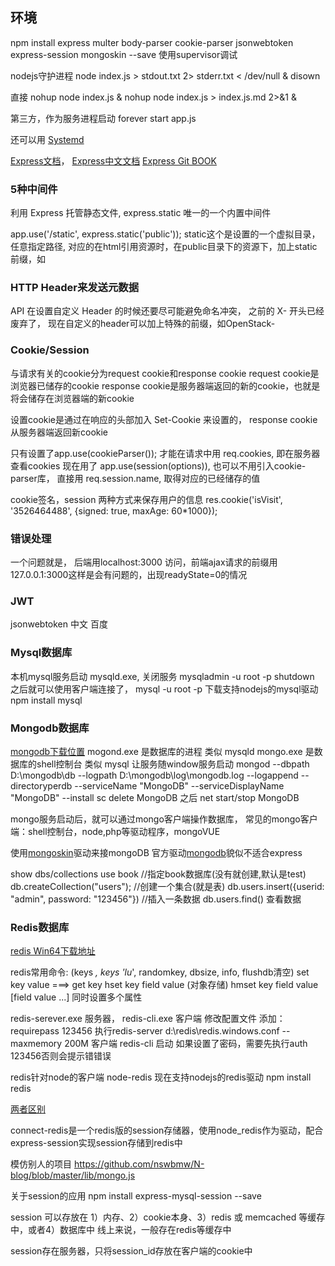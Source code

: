 ## 环境
npm install express multer body-parser cookie-parser jsonwebtoken express-session mongoskin --save
使用supervisor调试


nodejs守护进程
node index.js > stdout.txt 2> stderr.txt < /dev/null &
disown

直接  nohup node index.js &
nohup node index.js > index.js.md 2>&1 &

第三方，作为服务进程启动 forever start app.js

还可以用 [Systemd](http://www.ruanyifeng.com/blog/2016/03/systemd-tutorial-commands.html)

[Express文档](https://expressjs.com/)，
[Express中文文档](http://www.expressjs.com.cn/)
[Express Git BOOK](https://maninboat.gitbooks.io/n-blog/content/)

### 5种中间件

利用 Express 托管静态文件, express.static 唯一的一个内置中间件

app.use('/static', express.static('public'));  static这个是设置的一个虚拟目录，任意指定路径, 对应的在html引用资源时，在public目录下的资源下，加上static前缀，如<link rel="stylesheet" href="static/css/bootstrap.min.css">



### HTTP Header来发送元数据
API 在设置自定义 Header 的时候还要尽可能避免命名冲突， 之前的 X- 开头已经废弃了， 现在自定义的header可以加上特殊的前缀，如OpenStack-


### Cookie/Session
与请求有关的cookie分为request cookie和response cookie
request cookie是浏览器已储存的cookie
response cookie是服务器端返回的新的cookie，也就是将会储存在浏览器端的新cookie

设置cookie是通过在响应的头部加入 Set-Cookie 来设置的， response cookie 从服务器端返回新cookie

只有设置了app.use(cookieParser());  才能在请求中用 req.cookies, 即在服务器查看cookies
现在用了 app.use(session(options)), 也可以不用引入cookie-parser库， 直接用 req.session.name, 取得对应的已经储存的值


cookie签名，session 两种方式来保存用户的信息
res.cookie('isVisit', '3526464488', {signed: true, maxAge: 60*1000});

### 错误处理

一个问题就是， 后端用localhost:3000 访问，前端ajax请求的前缀用127.0.0.1:3000这样是会有问题的，出现readyState=0的情况



### JWT
jsonwebtoken 中文  百度



### Mysql数据库
本机mysql服务启动  mysqld.exe,  关闭服务 mysqladmin -u root -p shutdown
之后就可以使用客户端连接了， mysql -u root -p
下载支持nodejs的mysql驱动  npm install mysql


### Mongodb数据库
[mongodb下载位置](http://dl.mongodb.org/dl/win32/x86_64)
mogond.exe 是数据库的进程               类似 mysqld
mongo.exe   是数据库的shell控制台    类似 mysql
让服务随window服务启动  mongod --dbpath D:\mongodb\db --logpath D:\mongodb\log\mongodb.log --logappend --directoryperdb --serviceName "MongoDB" --serviceDisplayName "MongoDB" --install
sc delete MongoDB
之后 net start/stop MongoDB  

mongo服务启动后，就可以通过mongo客户端操作数据库，
常见的mongo客户端：shell控制台，node,php等驱动程序，mongoVUE

使用[mongoskin](https://github.com/kissjs/node-mongoskin)驱动来接mongoDB
官方驱动[mongodb](http://mongodb.github.io/node-mongodb-native/)貌似不适合express

show dbs/collections
use book  //指定book数据库(没有就创建,默认是test)
db.createCollection("users");  //创建一个集合(就是表)
db.users.insert({userid: "admin", password: "123456"})  //插入一条数据
db.users.find()  查看数据


### Redis数据库
[redis Win64下载地址](https://github.com/ServiceStack/redis-windows/blob/master/downloads/redis-64.3.0.503.zip)

redis常用命令:
(keys *, keys 'lu*', randomkey, dbsize, info, flushdb清空)
set key value   ===>  get key
hset key field value   (对象存储)
hmset key field value [field value ...] 同时设置多个属性

redis-serever.exe 服务器， redis-cli.exe 客户端
修改配置文件   添加：requirepass 123456
执行redis-server d:\redis\redis.windows.conf --maxmemory 200M
客户端  redis-cli  启动   如果设置了密码，需要先执行auth 123456否则会提示错错误

redis针对node的客户端 node-redis
现在支持nodejs的redis驱动  npm install redis

[两者区别](http://www.open-open.com/lib/view/open1421307039328.html)

connect-redis是一个redis版的session存储器，使用node_redis作为驱动，配合express-session实现session存储到redis中


模仿别人的项目 https://github.com/nswbmw/N-blog/blob/master/lib/mongo.js


关于session的应用
npm install express-mysql-session --save

session 可以存放在 1）内存、2）cookie本身、3）redis 或 memcached 等缓存中，或者4）数据库中
线上来说，一般存在redis等缓存中

session存在服务器，只将session_id存放在客户端的cookie中
